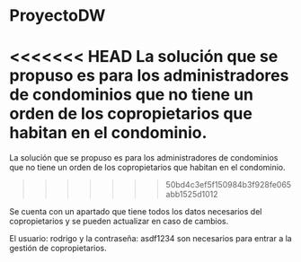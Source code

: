 # ProyectoDW

<<<<<<< HEAD
La solución que se propuso es para los administradores de condominios que no tiene un orden de los 
copropietarios que habitan en el condominio.
=======
La solución que se propuso es para los administradores de condominios que no tiene un orden de los copropietarios que habitan en el condominio.
>>>>>>> 50bd4c3ef5f150984b3f928fe065abb1525d1012

Se cuenta con un apartado que tiene todos los datos necesarios del copropietarios y se pueden actualizar en caso de cambios.

El usuario: rodrigo y la contraseña: asdf1234 son necesarios para entrar a la gestión de copropietarios.
